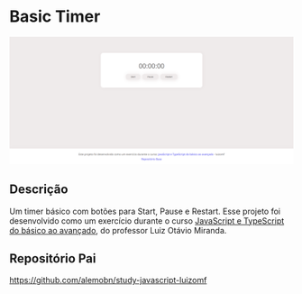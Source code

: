 # Basic Timer
![Demo](docs/demo.png)

## Descrição
Um timer básico com botões para Start, Pause e Restart. Esse projeto foi desenvolvido como um exercício durante o curso [JavaScript e TypeScript do básico ao avançado](https://www.udemy.com/course/curso-de-javascript-moderno-do-basico-ao-avancado/learn/lecture/16342392?start=0#overview), do professor Luiz Otávio Miranda.

## Repositório Pai
https://github.com/alemobn/study-javascript-luizomf